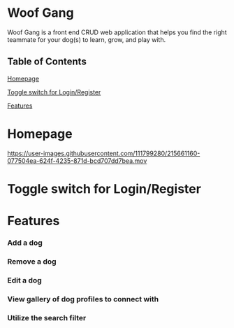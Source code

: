 # Woof Gang

Woof Gang is a front end CRUD web application that helps you find the right teammate for your dog(s) to learn, grow, and play with.

## Table of Contents
[Homepage](https://github.com/lechrsty/woofgang/blob/main/README.md#homepage)

[Toggle switch for Login/Register](https://github.com/lechrsty/woofgang/blob/main/README.md#toggle-switch-for-loginregister)

[Features](https://github.com/lechrsty/woofgang/blob/main/README.md#features)

# Homepage


https://user-images.githubusercontent.com/111799280/215661160-077504ea-624f-4235-871d-bcd707dd7bea.mov


# Toggle switch for Login/Register

# Features

### Add a dog

### Remove a dog

### Edit a dog

### View gallery of dog profiles to connect with

### Utilize the search filter

